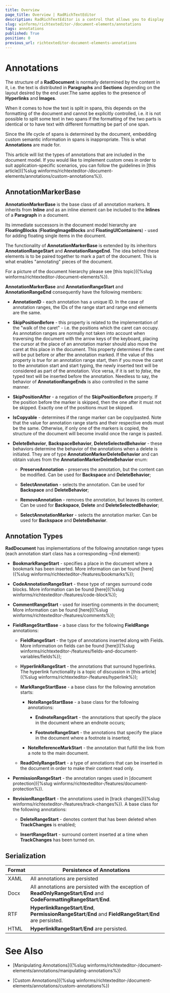 ```yaml
---
title: Overview
page_title: Overview | RadRichTextEditor
description: RadRichTextEditor is a control that allows you to display and edit rich text content including sections, paragraphs, spans, italic text, bold text, inline images, tables etc.
slug: winforms/richtexteditor-/document-elements/annotations
tags: annotations
published: True
position: 0
previous_url: richtexteditor-document-elements-annotations
---
```


# Annotations

The structure of a **RadDocument** is normally determined by the content in it, i.e. the text is distributed in **Paragraphs** and **Sections** depending on the layout desired by the end user.The same applies to the presence of **Hyperlinks** and **Images**.
      
When it comes to how the text is split in spans, this depends on the formatting of the document and cannot be explicitly controlled, i.e. it is not possible to split some text in two spans if the formatting of the two parts is identical or to have text with different formatting be part of one span.      

Since the life cycle of spans is determined by the document, embedding custom semantic information in spans is inappropriate. This is what **Annotations** are made for.
      
This article will list the types of annotations that are included in the document model. If you would like to implement custom ones in order to suit application-specific scenarios, you can follow the guidelines in
[this article]({%slug winforms/richtexteditor-/document-elements/annotations/custom-annotations%}).      

## AnnotationMarkerBase

__AnnotationMarkerBase__ is the base class of all annotation markers. It inherits from **Inline** and as an inline element can be included to the **Inlines** of a **Paragraph** in a document.
        
Its immediate successors in the document model hierarchy are **FloatingBlocks** (**FloatingImageBlocks** and **FloatingUIContainers**) - used for adding floating single items in the document.
        
The functionality of **AnnotationMarkerBase** is extended by its inheritors __AnnotationRangeStart__ and   __AnnotationRangeEnd__. The idea behind these elements is to be paired together to mark a part of the document. This is what enables "annotating" pieces of the document.        

For a picture of the document hierarchy please see [this topic]({%slug winforms/richtexteditor-/document-elements%}).
        
__AnnotationMarkerBase__ and __AnnotationRangeStart__ and __AnnotationRangeEnd__ consequently have the following members:       

* __AnnotationID__ - each annotation has a unique ID. In the case of annotation ranges, the IDs of the range start and range end elements are the same.            

* __SkipPositionBefore__ - this property is related to the implementation of the "walk of the caret" - i.e. the positions which the caret can occupy. As annotation ranges are normally not taken into account when traversing the document with the arrow keys of the keyboard, placing the  cursor at the place of an annotation marker should also move the caret at this place in the document. This property determines if the caret will be put before or after the annotation marked. If the value of this property is *true* for an annotation range start, then if you move the caret to the annotation start and start typing, the newly inserted text will be considered as part of the annotation. Vice versa, if it is set to *false*, the typed text will be inserted before the annotation. Needless to say, the behavior of **AnnotationRangeEnds** is also controlled in the same manner.            

* __SkipPositionAfter__ - a negation of the **SkipPositionBefore** property. If the position before the marker is skipped, then the one after it must not be skipped. Exactly one of the positions must be skipped.            

* __IsCopyable__ - determines if the range marker can be copy/pasted. Note that the value for annotation range starts and their respective ends must be the same. Otherwise, if only one of the markers is copied, the structure of the document will become invalid once the range is pasted.            

* __DeleteBehavior__, __BackspaceBehavior__, __DeleteSelectedBehavior__ - these behaviors determine the behavior of the annotations when a delete is initiated. They are of type __AnnotationMarkerDeleteBehavior__ and can obtain values from the **AnnotationMarkerDeleteBehavior** enum:
            
	* __PreserveAnnotation__ - preserves the annotation, but the content can be modified. Can be used for **Backspace** and **DeleteBehavior**;
                
	* __SelectAnnotation__ - selects the annotation. Can be used for **Backspace** and **DeleteBehavior**;
                
	* __RemoveAnnotation__ - removes the annotation, but leaves its content. Can be used for **Backspace**, **Delete** and **DeleteSelectedBehavior**;
                
	* __SelectAnnotationMarker__ - selects the annotation marker. Can be used for **Backspace** and **DeleteBehavior**.                

## Annotation Types

**RadDocument** has implementations of the following annotation range types (each annotation start class has a corresponding ~End element):

* __BookmarkRangeStart__ - specifies a place in the document where a bookmark has been inserted. More information can be found [here]({%slug winforms/richtexteditor-/features/bookmarks%});
           
* __CodeAnnotationRangeStart__ - these type of ranges surround code blocks. More information can be found [here]({%slug winforms/richtexteditor-/features/code-block%});
            
* __CommentRangeStart__ - used for inserting comments in the document;  More information can be found [here]({%slug winforms/richtexteditor-/features/comments%});
            
* __FieldRangeStartBase__ - a base class for the following **FieldRange** annotations:          

	* __FieldRangeStart__ - the type of annotations inserted along with Fields. More information on fields can be found [here]({%slug winforms/richtexteditor-/features/fields-and-document-variables/fields%});
                
	* __HyperlinkRangeStart__ - the annotations that surround hyperlinks. The hyperlink functionality is a topic of discussion in [this article]({%slug winforms/richtexteditor-/features/hyperlink%});
                
	* __MarkRangeStartBase__ - a base class for the following annotation starts:
                

		* __NoteRangeStartBase__ - a base class for the following annotations:
                    

			* __EndnoteRangeStart__ - the annotations that specify the place in the document where an endnote occurs;
                        

			* __FootnoteRangeStart__ - the annotations that specify the place in the document where a footnote is inserted;
                        

		* __NoteReferenceMarkStart__ - the annotation that fulfill the link from a note to the main document.
                    

	* __ReadOnlyRangeStart__ - a type of annotations that can be inserted in the document in order to make their content read only.
                
* __PermissionRangeStart__ - the annotation ranges used in [document protection]({%slug winforms/richtexteditor-/features/document-protection%}).
            
* __RevisionRangeStart__ - the annotations used in [track changes]({%slug winforms/richtexteditor-/features/track-changes%}). A base class for the following annotations:
            
	* __DeleteRangeStart__ - denotes content that has been deleted when **TrackChanges** is enabled;
                
	* __InsertRangeStart__ - surround content inserted at a time when **TrackChanges** has been turned on.
                
## Serialization

| Format | Persistence of Annotations |
| ------ | ------ |
|XAML|All annotations are persisted|
|Docx|All annotations are persisted with the exception of **ReadOnlyRangeStart**/**End** and **CodeFormattingRangeStart**/**End**.|
|RTF|**HyperlinkRangeStart**/**End**, **PermissionRangeStart**/**End** and **FieldRangeStart**/**End** are persisted.|
|HTML|**HyperlinkRangeStart**/**End** are persisted.|

# See Also

 * [Manipulating Annotations]({%slug winforms/richtexteditor-/document-elements/annotations/manipulating-annotations%})

 * [Custom Annotations]({%slug winforms/richtexteditor-/document-elements/annotations/custom-annotations%})
